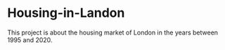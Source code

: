 # Housing-in-Landon
This project is about the housing market of London in the years between 1995 and 2020. 
